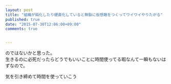```yaml
---
layout: post
title: "組織が鈍化したり硬直化していると無駄に仮想敵をつくってワイワイやりたがる"
published: true
date: "2015-07-30T12:06:00+09:00"
comments: true


---
```


のではないかと思った。  
生きるのに必死だったらどうでもいいことに時間使ってる暇なんて一瞬もないはずなので。  
  
気を引き締めて時間を使っていこう
